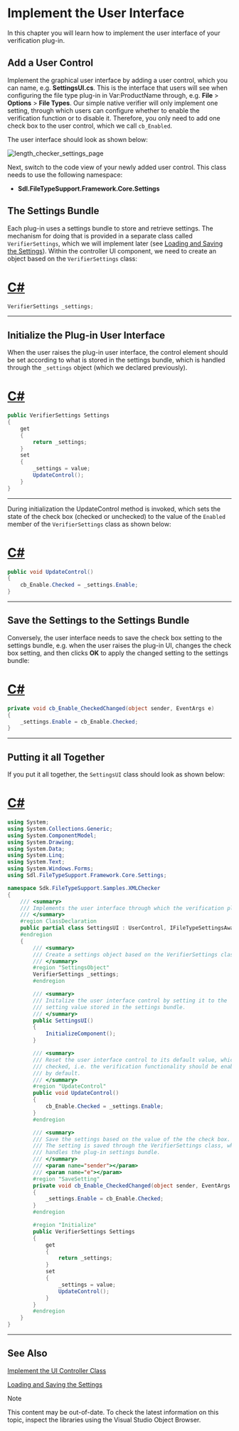 Implement the User Interface
===

In this chapter you will learn how to implement the user interface of your verification plug-in.

Add a User Control
--

Implement the graphical user interface by adding a user control, which you can name, e.g. **SettingsUI.cs**. This is the interface that users will see when configuring the file type plug-in in Var:ProductName through, e.g. **File** > **Options** > **File Types**. Our simple native verifier will only implement one setting, through which users can configure whether to enable the verification function or to disable it. Therefore, you only need to add one check box to the user control, which we call ```cb_Enabled```.

The user interface should look as shown below:

![length_checker_settings_page](images/length_checker_settings_page.jpg)

Next, switch to the code view of your newly added user control. This class needs to use the following namespace:

* **Sdl.FileTypeSupport.Framework.Core.Settings**

The Settings Bundle
--

Each plug-in uses a settings bundle to store and retrieve settings. The mechanism for doing that is provided in a separate class called ```VerifierSettings```, which we will implement later (see [Loading and Saving the Settings](loading_and_saving_the_settings_native.md)). Within the controller UI component, we need to create an object based on the ```VerifierSettings``` class:

# [C#](#tab/tabid-1)
```cs
VerifierSettings _settings;
```
***

Initialize the Plug-in User Interface
--

When the user raises the plug-in user interface, the control element should be set according to what is stored in the settings bundle, which is handled through the ```_settings``` object (which we declared previously).

# [C#](#tab/tabid-2)
```cs
public VerifierSettings Settings
{
    get
    {
        return _settings;
    }
    set
    {
        _settings = value;
        UpdateControl();
    }
}
```
***


During initialization the UpdateControl method is invoked, which sets the state of the check box (checked or unchecked) to the value of the ```Enabled``` member of the ```VerifierSettings``` class as shown below:

# [C#](#tab/tabid-3)
```cs
public void UpdateControl()
{
    cb_Enable.Checked = _settings.Enable;
}
```
***

Save the Settings to the Settings Bundle
--

Conversely, the user interface needs to save the check box setting to the settings bundle, e.g. when the user raises the plug-in UI, changes the check box setting, and then clicks **OK** to apply the changed setting to the settings bundle:

# [C#](#tab/tabid-4)
```cs
private void cb_Enable_CheckedChanged(object sender, EventArgs e)
{
    _settings.Enable = cb_Enable.Checked;
}
```
***

Putting it all Together
--

If you put it all together, the ```SettingsUI``` class should look as shown below:

# [C#](#tab/tabid-5)
```cs
using System;
using System.Collections.Generic;
using System.ComponentModel;
using System.Drawing;
using System.Data;
using System.Linq;
using System.Text;
using System.Windows.Forms;
using Sdl.FileTypeSupport.Framework.Core.Settings;

namespace Sdk.FileTypeSupport.Samples.XMLChecker
{
    /// <summary>
    /// Implements the user interface through which the verification plug-in can be enabled or disabled.
    /// </summary>
    #region ClassDeclaration
    public partial class SettingsUI : UserControl, IFileTypeSettingsAware<VerifierSettings>
    #endregion
    {
        /// <summary>
        /// Create a settings object based on the VerifierSettings class. 
        /// </summary>
        #region "SettingsObject"
        VerifierSettings _settings;
        #endregion 

        /// <summary>
        /// Initalize the user interface control by setting it to the
        /// setting value stored in the settings bundle.
        /// </summary>
        public SettingsUI()
        {
            InitializeComponent();
        }

        /// <summary>
        /// Reset the user interface control to its default value, which is
        /// checked, i.e. the verification functionality should be enabled
        /// by default.
        /// </summary>
        #region "UpdateControl"
        public void UpdateControl()
        {
            cb_Enable.Checked = _settings.Enable;
        }
        #endregion

        /// <summary>
        /// Save the settings based on the value of the the check box.
        /// The setting is saved through the VerifierSettings class, which
        /// handles the plug-in settings bundle.
        /// </summary>
        /// <param name="sender"></param>
        /// <param name="e"></param>
        #region "SaveSetting"
        private void cb_Enable_CheckedChanged(object sender, EventArgs e)
        {
            _settings.Enable = cb_Enable.Checked;
        }
        #endregion

        #region "Initialize"
        public VerifierSettings Settings
        {
            get
            {
                return _settings;
            }
            set
            {
                _settings = value;
                UpdateControl();
            }
        }
        #endregion
    }
}
```
***

See Also
--



[Implement the UI Controller Class](implement_the_ui_controller_class_native.md)

[Loading and Saving the Settings](loading_and_saving_the_settings_native.md)

>[!NOTE]
>
> This content may be out-of-date. To check the latest information on this topic, inspect the libraries using the Visual Studio Object Browser.
